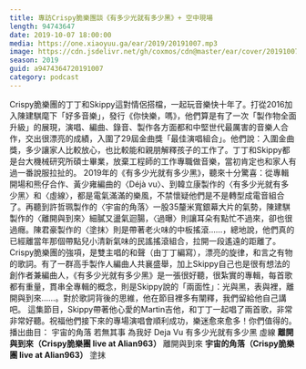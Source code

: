 ```yaml
---
title: 專訪Crispy脆樂團談《有多少光就有多少黑》+ 空中現場
length: 94743647
date: 2019-10-07 18:00:00
media: https://one.xiaoyuu.ga/ear/2019/20191007.mp3
image: https://cdn.jsdelivr.net/gh/coxmos/cdn@master/ear/cover/20191007.jpeg
season: 2019
guid: a9474364720191007
category: podcast
---
```


Crispy脆樂團的丁丁和Skippy這對情侶搭檔，一起玩音樂快十年了。打從2016加入陳建騏麾下「好多音樂」，發行《你快樂，嗎》，他們算是有了一次「製作物全面升級」的展現，演唱、編曲、錄音、製作各方面都和中堅世代最厲害的音樂人合作，交出很漂亮的成績，入圍了29屆金曲獎「最佳演唱組合」。他們說：入圍金曲獎，多少讓家人比較放心，也比較能和親朋解釋孩子的工作了。丁丁和Skippy都是台大機械研究所碩士畢業，放棄工程師的工作專職做音樂，當初肯定也和家人有過一番說服拉扯的。
2019年的《有多少光就有多少黑》，聽來十分驚喜：從專輯開場和熊仔合作、黃少雍編曲的〈Déjà vu〉、到韓立康製作的〈有多少光就有多少黑〉和〈虛線〉，都是電氣滿滿的樂風，不禁懷疑他們是不是轉型成電音組合了。再聽到許哲珮製作的〈宇宙的角落〉一股35釐米寬銀幕大片的氣勢，陳建騏製作的〈離開與到來〉細膩又盪氣迴腸，〈過曝〉則讓耳朵有點忙不過來，卻也很過癮。陳君豪製作的〈塗抹〉則是帶著老火味的中板搖滾……，總地說，他們真的已經離當年那個帶點兒小清新氣味的民謠搖滾組合，拉開一段遙遠的距離了。
Crispy脆樂團的強項，是雙主唱的和聲（由丁丁編寫），漂亮的旋律，和言之有物的歌詞。有了一群高手製作人編曲人共襄盛舉，加上Skippy自己也是很有想法的創作者兼編曲人，《有多少光就有多少黑》是一張很好聽，很紮實的專輯，每首歌都有重量，貫串全專輯的概念，則是Skippy說的「兩面性」：光與黑，表與裡，離開與到來……。對於歌詞背後的思維，他在節目裡多有闡釋，我們留給他自己講吧。
這集節目，Skippy帶著他心愛的Martin吉他，和丁丁一起唱了兩首歌，非常非常好聽。祝福他們接下來的專場演唱會順利成功，樂迷愈來愈多！你們值得的。
播出曲目：
宇宙的角落
若無其事
為我好
Deja Vu
有多少光就有多少黑
虛線
<strong>離開與到來（Crispy脆樂團 live at Alian963）
</strong>離開與到來
<strong>宇宙的角落（Crispy脆樂團 live at Alian963）
</strong>塗抹


